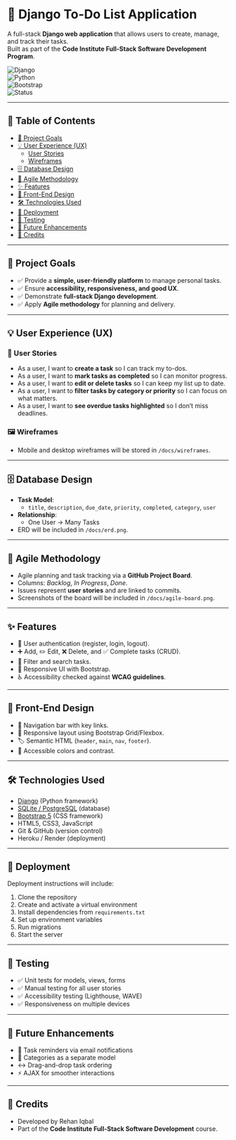 # 📝 Django To-Do List Application  

A full-stack **Django web application** that allows users to create, manage, and track their tasks.  
Built as part of the **Code Institute Full-Stack Software Development Program**.  

![Django](https://img.shields.io/badge/Django-3.2-green?style=flat-square&logo=django)  
![Python](https://img.shields.io/badge/Python-3.11-blue?style=flat-square&logo=python)  
![Bootstrap](https://img.shields.io/badge/Bootstrap-5-purple?style=flat-square&logo=bootstrap)  
![Status](https://img.shields.io/badge/Status-In%20Development-yellow?style=flat-square)  

---

## 📑 Table of Contents
- [🎯 Project Goals](#-project-goals)  
- [💡 User Experience (UX)](#-user-experience-ux)  
  - [User Stories](#user-stories)  
  - [Wireframes](#wireframes)  
- [🗄️ Database Design](#%EF%B8%8F-database-design)  
- [📌 Agile Methodology](#-agile-methodology)  
- [✨ Features](#-features)  
- [🎨 Front-End Design](#-front-end-design)  
- [🛠️ Technologies Used](#%EF%B8%8F-technologies-used)  
- [🚀 Deployment](#-deployment)  
- [🧪 Testing](#-testing)  
- [🔮 Future Enhancements](#-future-enhancements)  
- [🙏 Credits](#-credits)  

---

## 🎯 Project Goals
- ✅ Provide a **simple, user-friendly platform** to manage personal tasks.  
- ✅ Ensure **accessibility, responsiveness, and good UX**.  
- ✅ Demonstrate **full-stack Django development**.  
- ✅ Apply **Agile methodology** for planning and delivery.  

---

## 💡 User Experience (UX)

### 👤 User Stories
- As a user, I want to **create a task** so I can track my to-dos.  
- As a user, I want to **mark tasks as completed** so I can monitor progress.  
- As a user, I want to **edit or delete tasks** so I can keep my list up to date.  
- As a user, I want to **filter tasks by category or priority** so I can focus on what matters.  
- As a user, I want to **see overdue tasks highlighted** so I don’t miss deadlines.  

### 🖼️ Wireframes
- Mobile and desktop wireframes will be stored in `/docs/wireframes`.  

---

## 🗄️ Database Design
- **Task Model**:  
  - `title`, `description`, `due_date`, `priority`, `completed`, `category`, `user`  
- **Relationship**:  
  - One User → Many Tasks  
- ERD will be included in `/docs/erd.png`.  

---

## 📌 Agile Methodology
- Agile planning and task tracking via a **GitHub Project Board**.  
- Columns: *Backlog*, *In Progress*, *Done*.  
- Issues represent **user stories** and are linked to commits.  
- Screenshots of the board will be included in `/docs/agile-board.png`.  

---

## ✨ Features
- 🔐 User authentication (register, login, logout).  
- ➕ Add, ✏️ Edit, ❌ Delete, and ✅ Complete tasks (CRUD).  
- 🔎 Filter and search tasks.  
- 📱 Responsive UI with Bootstrap.  
- ♿ Accessibility checked against **WCAG guidelines**.  

---

## 🎨 Front-End Design
- 🧭 Navigation bar with key links.  
- 📐 Responsive layout using Bootstrap Grid/Flexbox.  
- 🏷️ Semantic HTML (`header`, `main`, `nav`, `footer`).  
- 🎨 Accessible colors and contrast.  

---

## 🛠️ Technologies Used
- [Django](https://www.djangoproject.com/) (Python framework)  
- [SQLite / PostgreSQL](https://www.postgresql.org/) (database)  
- [Bootstrap 5](https://getbootstrap.com/) (CSS framework)  
- HTML5, CSS3, JavaScript  
- Git & GitHub (version control)  
- Heroku / Render (deployment)  

---

## 🚀 Deployment
Deployment instructions will include:  
1. Clone the repository  
2. Create and activate a virtual environment  
3. Install dependencies from `requirements.txt`  
4. Set up environment variables  
5. Run migrations  
6. Start the server  

---

## 🧪 Testing
- ✅ Unit tests for models, views, forms  
- ✅ Manual testing for all user stories  
- ✅ Accessibility testing (Lighthouse, WAVE)  
- ✅ Responsiveness on multiple devices  

---

## 🔮 Future Enhancements
- 📧 Task reminders via email notifications  
- 📂 Categories as a separate model  
- ↔️ Drag-and-drop task ordering  
- ⚡ AJAX for smoother interactions  

---

## 🙏 Credits
- Developed by Rehan Iqbal  
- Part of the **Code Institute Full-Stack Software Development** course.  



